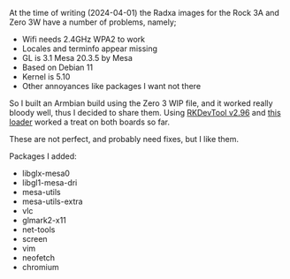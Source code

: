 At the time of writing (2024-04-01) the Radxa images for the Rock 3A and Zero 3W have a number of problems, namely;
 - Wifi needs 2.4GHz WPA2 to work
 - Locales and terminfo appear missing
 - GL is 3.1 Mesa 20.3.5 by Mesa
 - Based on Debian 11
 - Kernel is 5.10
 - Other annoyances like packages I want not there

So I built an Armbian build using the Zero 3 WIP file, and it worked really bloody well, thus I decided to share them. Using [RKDevTool v2.96](https://dl.radxa.com/tools/windows/RKDevTool_Release_v2.96_zh.zip)  and [this loader](https://dl.radxa.com/rock3/images/loader/radxa-cm3-io/rk356x_spl_loader_ddr1056_v1.10.111.bin) worked a treat on both boards so far.

These are not perfect, and probably need fixes, but I like them.

Packages I added:
 - libglx-mesa0
 - libgl1-mesa-dri
 - mesa-utils
 - mesa-utils-extra
 - vlc
 - glmark2-x11
 - net-tools
 - screen
 - vim
 - neofetch
 - chromium
